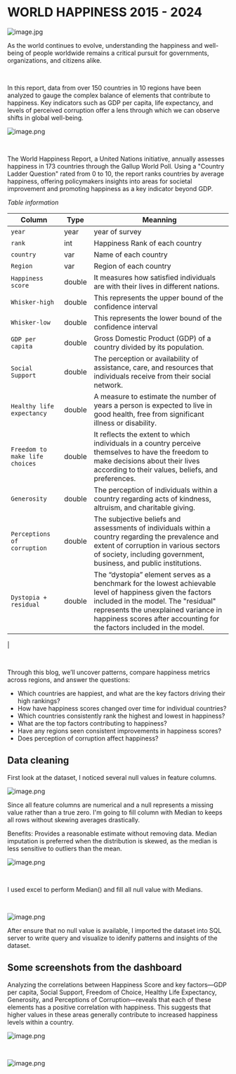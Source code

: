# WORLD HAPPINESS 2015 - 2024

![image.jpg](/World-happiness/Images/image1.jpg)

<p>As the world continues to evolve, understanding the happiness and well-being of people worldwide remains a critical pursuit for governments, organizations, and citizens alike.</p>

<br>

<p>In this report, data from over 150 countries in 10 regions have been analyzed to gauge the complex balance of elements that contribute to happiness. Key indicators such as GDP per capita, life expectancy, and levels of perceived corruption offer a lens through which we can observe shifts in global well-being. 

<br>

![image.png](/World-happiness/Images/image2.png)

<br>

<p> The World Happiness Report, a United Nations initiative, annually assesses happiness in 173 countries through the Gallup World Poll. Using a "Country Ladder Question" rated from 0 to 10, the report ranks countries by average happiness, offering policymakers insights into areas for societal improvement and promoting happiness as a key indicator beyond GDP.

<br> 

*Table information*

| Column      | Type | Meanning       |
|-------------|-----|------------|
| <code>year</code>    | year  | year of survey   |
| <code>rank</code>  | int  | Happiness Rank of each country |
| <code>country</code> | var  | Name of each country |
| <code>Region</code> | var  | Region of each country |
| <code>Happiness score</code>    | double  |  It measures how satisfied individuals are with their lives in different nations.  |
| <code>Whisker-high</code>    | double  | This represents the upper bound of the confidence interval   |
| <code>Whisker-low</code>    | double  | This represents the lower bound of the confidence interval   |
| <code>GDP per capita</code>    | double  | Gross Domestic Product (GDP) of a country divided by its population.   |
| <code>Social Support</code>    | double  | The perception or availability of assistance, care, and resources that individuals receive from their social network.   |
| <code>Healthy life expectancy</code>    | double  | A measure to estimate the number of years a person is expected to live in good health, free from significant illness or disability. |
| <code>Freedom to make life choices</code>    | double  | It reflects the extent to which individuals in a country perceive themselves to have the freedom to make decisions about their lives according to their values, beliefs, and preferences.   |
| <code>Generosity</code>    | double  | The perception of individuals within a country regarding acts of kindness, altruism, and charitable giving.    |
| <code>Perceptions of corruption</code>    | double  | The subjective beliefs and assessments of individuals within a country regarding the prevalence and extent of corruption in various sectors of society, including government, business, and public institutions.    |
| <code>Dystopia + residual</code>    | double  | The “dystopia” element serves as a benchmark for the lowest achievable level of happiness given the factors included in the model. The "residual" represents the unexplained variance in happiness scores after accounting for the factors included in the model.
   |

<br>

Through this blog, we’ll uncover patterns, compare happiness metrics across regions, and answer the questions:

* Which countries are happiest, and what are the key factors driving their high rankings? 
* How have happiness scores changed over time for individual countries?
* Which countries consistently rank the highest and lowest in happiness? 
* What are the top factors contributing to happiness?
* Have any regions seen consistent improvements in happiness scores?
* Does perception of corruption affect happiness?


## Data cleaning

First look at the dataset, I noticed several null values in feature columns.

![image.png](/World-happiness/Images/image3.png)

<p> Since all feature columns are numerical and a null represents a missing value rather than a true zero. I'm going to fill column with Median to keeps all rows without skewing averages drastically.
<p> Benefits: Provides a reasonable estimate without removing data. Median imputation is preferred when the distribution is skewed, as the median is less sensitive to outliers than the mean.

![image.png](/World-happiness/Images/image4.png)

<br>

I used excel to perform Median() and fill all null value with Medians.

<br>

![image.png](/World-happiness/Images/image5.png)

After ensure that no null value is available, I imported the dataset into SQL server to write query and visualize to idenify patterns and insights of the dataset.

## Some screenshots from the dashboard

<p> Analyzing the correlations between Happiness Score and key factors—GDP per capita, Social Support, Freedom of Choice, Healthy Life Expectancy, Generosity, and Perceptions of Corruption—reveals that each of these elements has a positive correlation with happiness. This suggests that higher values in these areas generally contribute to increased happiness levels within a country.

![image.png](/World-happiness/Images/image6.png)

<br>

<p> 

![image.png](/World-happiness/Images/image7.png)
